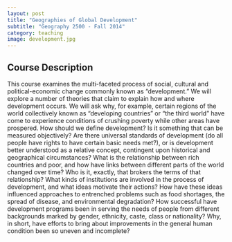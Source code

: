 ```yaml
---
layout: post
title: "Geographies of Global Development"
subtitle: "Geography 2500 - Fall 2014"
category: teaching
image: development.jpg
---
```


## Course Description

This course examines the multi-faceted process of social, cultural and political-economic change commonly known as “development.” We will explore a number of theories that claim to explain how and where development occurs. We will ask why, for example, certain regions of the world collectively known as “developing countries” or “the third world” have come to experience conditions of crushing poverty while other areas have prospered. How should we define development? Is it something that can be measured objectively? Are there universal standards of development (do all people have rights to have certain basic needs met?), or is development better understood as a relative concept, contingent upon historical and geographical circumstances? What is the relationship between rich countries and poor, and how have links between different parts of the world changed over time? Who is it, exactly, that brokers the terms of that relationship? What kinds of institutions are involved in the process of development, and what ideas motivate their actions? How have these ideas influenced approaches to entrenched problems such as food shortages, the spread of disease, and environmental degradation? How successful have development programs been in serving the needs of people from different backgrounds marked by gender, ethnicity, caste, class or nationality? Why, in short, have efforts to bring about improvements in the general human condition been so uneven and incomplete?
